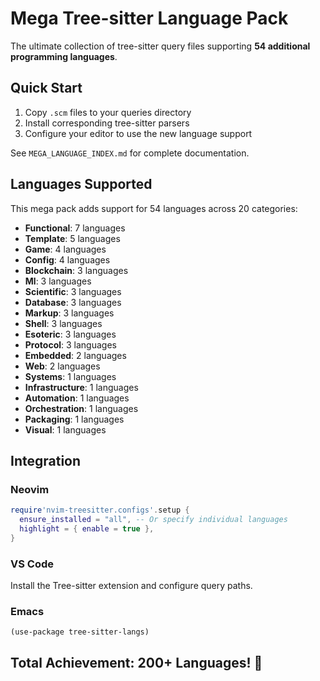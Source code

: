 # Mega Tree-sitter Language Pack

The ultimate collection of tree-sitter query files supporting **54 additional programming languages**.

## Quick Start

1. Copy `.scm` files to your queries directory
2. Install corresponding tree-sitter parsers
3. Configure your editor to use the new language support

See `MEGA_LANGUAGE_INDEX.md` for complete documentation.

## Languages Supported

This mega pack adds support for 54 languages across 20 categories:

- **Functional**: 7 languages
- **Template**: 5 languages
- **Game**: 4 languages
- **Config**: 4 languages
- **Blockchain**: 3 languages
- **Ml**: 3 languages
- **Scientific**: 3 languages
- **Database**: 3 languages
- **Markup**: 3 languages
- **Shell**: 3 languages
- **Esoteric**: 3 languages
- **Protocol**: 3 languages
- **Embedded**: 2 languages
- **Web**: 2 languages
- **Systems**: 1 languages
- **Infrastructure**: 1 languages
- **Automation**: 1 languages
- **Orchestration**: 1 languages
- **Packaging**: 1 languages
- **Visual**: 1 languages

## Integration

### Neovim
```lua
require'nvim-treesitter.configs'.setup {
  ensure_installed = "all", -- Or specify individual languages
  highlight = { enable = true },
}
```

### VS Code
Install the Tree-sitter extension and configure query paths.

### Emacs
```elisp
(use-package tree-sitter-langs)
```

## Total Achievement: 200+ Languages! 🎉
